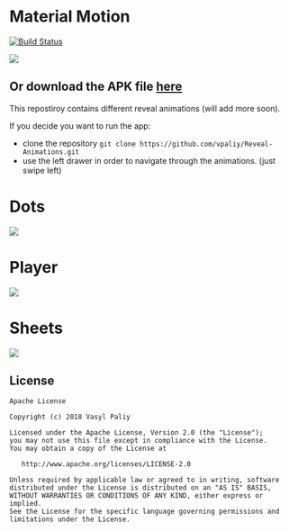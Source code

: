 # Material Motion
[![Build Status](https://travis-ci.org/vpaliyX/Reveal-Animations.svg?branch=master)](https://travis-ci.org/vpaliy/Reveal-Animations)

<a href="https://play.google.com/store/apps/details?id=com.vpaliy.fabexploration">
<img src="https://github.com/vpaliyX/LoginConcept/blob/master/art/get_it.png" />
</a>

## Or download the APK file [here](https://github.com/vpaliy/Material-Motion/releases/download/v1.0/app-release.apk) ##


This repostiroy contains different reveal animations (will add more soon).

If you decide you want to run the app:
- clone the repository `git clone https://github.com/vpaliy/Reveal-Animations.git`
- use the left drawer in order to navigate through the animations. (just swipe left)

# Dots #
![](https://github.com/vpaliy/FabExploration/blob/master/art/dot.gif)


# Player #
![](https://github.com/vpaliy/FabExploration/blob/master/art/player.gif)


# Sheets #
![](https://github.com/vpaliy/FabExploration/blob/master/art/sheets.gif)


## License ##

``````
Apache License

Copyright (c) 2018 Vasyl Paliy

Licensed under the Apache License, Version 2.0 (the "License");
you may not use this file except in compliance with the License.
You may obtain a copy of the License at

   http://www.apache.org/licenses/LICENSE-2.0

Unless required by applicable law or agreed to in writing, software
distributed under the License is distributed on an "AS IS" BASIS,
WITHOUT WARRANTIES OR CONDITIONS OF ANY KIND, either express or implied.
See the License for the specific language governing permissions and
limitations under the License.
``````
